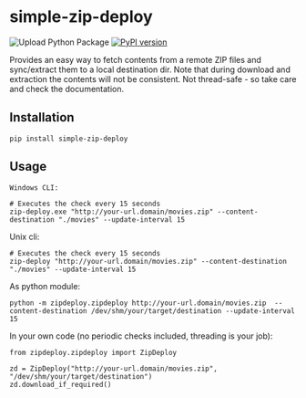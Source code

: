 # simple-zip-deploy

![Upload Python Package](https://github.com/hgross/simple-zip-deploy/workflows/Upload%20Python%20Package/badge.svg)
[![PyPI version](https://badge.fury.io/py/simple-zip-deploy.svg)](https://badge.fury.io/py/simple-zip-deploy)

Provides an easy way to fetch contents from a remote ZIP files and sync/extract them to a local destination dir.
Note that during download and extraction the contents will not be consistent.
Not thread-safe - so take care and check the documentation.

## Installation
```
pip install simple-zip-deploy
```

## Usage
```
Windows CLI:

# Executes the check every 15 seconds
zip-deploy.exe "http://your-url.domain/movies.zip" --content-destination "./movies" --update-interval 15
```

Unix cli:
```
# Executes the check every 15 seconds
zip-deploy "http://your-url.domain/movies.zip" --content-destination "./movies" --update-interval 15
```

As python module:
````
python -m zipdeploy.zipdeploy http://your-url.domain/movies.zip  --content-destination /dev/shm/your/target/destination --update-interval 15
````

In your own code (no periodic checks included, threading is your job):
```
from zipdeploy.zipdeploy import ZipDeploy

zd = ZipDeploy("http://your-url.domain/movies.zip", "/dev/shm/your/target/destination")
zd.download_if_required()
```